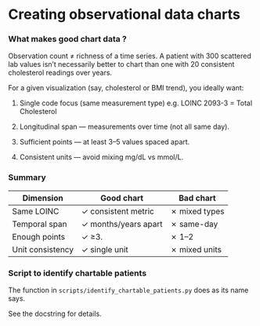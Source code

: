 # Creating observational data charts

### What makes good chart data ? 

Observation count ≠ richness of a time series.
A patient with 300 scattered lab values isn’t necessarily better to chart than one with 20 consistent cholesterol readings over years.


For a given visualization (say, cholesterol or BMI trend), you ideally want:

1.	Single code focus (same measurement type) e.g. LOINC 2093-3 = Total Cholesterol

2.	Longitudinal span — measurements over time (not all same day).

3.	Sufficient points — at least 3–5 values spaced apart.

4.	Consistent units — avoid mixing mg/dL vs mmol/L.


### Summary 

| Dimension  | Good chart | Bad chart |
|------------|------------|-----------|
| Same LOINC | ✓ consistent metric | ✗ mixed types |
| Temporal span | ✓ months/years apart | ✗ same-day | 
| Enough points | ✓ ≥3.    | ✗ 1–2     |
| Unit consistency | ✓ single unit    | ✗ mixed units | 


### Script to identify chartable patients 

The function in `scripts/identify_chartable_patients.py` does as its name says. 

 See the docstring for details. 

 